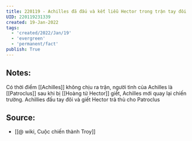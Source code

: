 ```yaml
---
title: 220119 - Achilles đã đấu và kết liễu Hector trong trận tay đôi
UID: 220119231339
created: 19-Jan-2022
tags:
  - 'created/2022/Jan/19'
  - 'evergreen'
  - 'permanent/fact'
publish: True
---
```

## Notes:
Có thời điểm [[Achilles]] không chịu ra trận, người tình của Achilles là [[Patroclus]] sau khi bị [[Hoàng tử Hector]] giết, Achilles mới quay lại chiến trường. Achillies đấu tay đôi và giết Hector trả thù cho Patroclus

## Source:
- [[@ wiki, Cuộc chiến thành Troy]]

